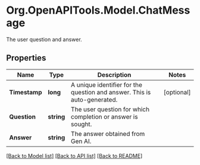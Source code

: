 # Org.OpenAPITools.Model.ChatMessage
The user question and answer.

## Properties

Name | Type | Description | Notes
------------ | ------------- | ------------- | -------------
**Timestamp** | **long** | A unique identifier for the question and answer. This is auto-generated. | [optional] 
**Question** | **string** | The user question for which completion or answer is sought. | 
**Answer** | **string** | The answer obtained from Gen AI. | 

[[Back to Model list]](../README.md#documentation-for-models) [[Back to API list]](../README.md#documentation-for-api-endpoints) [[Back to README]](../README.md)

